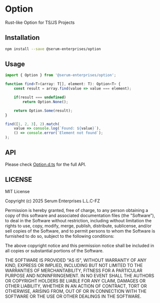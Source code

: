 # Option

Rust-like Option for TS/JS Projects

## Installation

```bash
npm install --save @serum-enterprises/option
```

## Usage

```typescript
import { Option } from '@serum-enterprises/option';

function find<T>(array: T[], element: T): Option<T> {
	const result = array.find(value => value === element);

	if(result === undefined)
		return Option.None();

	return Option.Some(result);
}

find([1, 2, 3], 2).match(
	value => console.log(`Found: ${value}`),
	() => console.error(`Element not found`);
);
```

## API

Please check [Option.d.ts](./types/Option.d.ts) for the full API.

## LICENSE

MIT License

Copyright (c) 2025 Serum Enterprises L.L.C-FZ

Permission is hereby granted, free of charge, to any person obtaining a copy
of this software and associated documentation files (the "Software"), to deal
in the Software without restriction, including without limitation the rights
to use, copy, modify, merge, publish, distribute, sublicense, and/or sell
copies of the Software, and to permit persons to whom the Software is
furnished to do so, subject to the following conditions:

The above copyright notice and this permission notice shall be included in all
copies or substantial portions of the Software.

THE SOFTWARE IS PROVIDED "AS IS", WITHOUT WARRANTY OF ANY KIND, EXPRESS OR
IMPLIED, INCLUDING BUT NOT LIMITED TO THE WARRANTIES OF MERCHANTABILITY,
FITNESS FOR A PARTICULAR PURPOSE AND NONINFRINGEMENT. IN NO EVENT SHALL THE
AUTHORS OR COPYRIGHT HOLDERS BE LIABLE FOR ANY CLAIM, DAMAGES OR OTHER
LIABILITY, WHETHER IN AN ACTION OF CONTRACT, TORT OR OTHERWISE, ARISING FROM,
OUT OF OR IN CONNECTION WITH THE SOFTWARE OR THE USE OR OTHER DEALINGS IN THE
SOFTWARE.